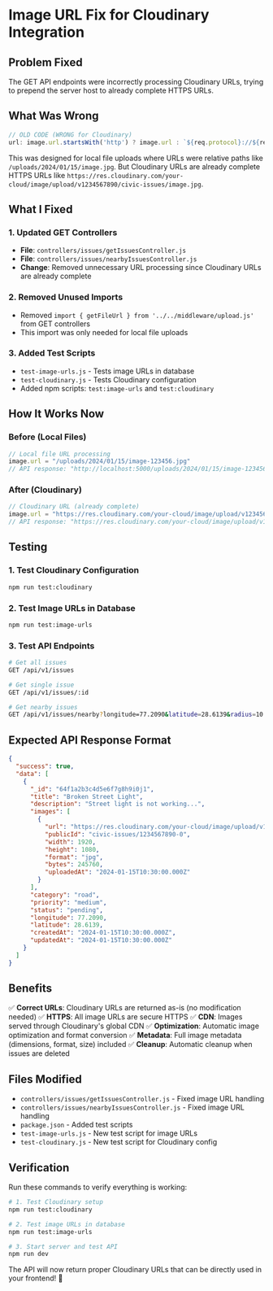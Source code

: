# Image URL Fix for Cloudinary Integration

## Problem Fixed
The GET API endpoints were incorrectly processing Cloudinary URLs, trying to prepend the server host to already complete HTTPS URLs.

## What Was Wrong
```javascript
// OLD CODE (WRONG for Cloudinary)
url: image.url.startsWith('http') ? image.url : `${req.protocol}://${req.get('host')}${image.url}`
```

This was designed for local file uploads where URLs were relative paths like `/uploads/2024/01/15/image.jpg`. But Cloudinary URLs are already complete HTTPS URLs like `https://res.cloudinary.com/your-cloud/image/upload/v1234567890/civic-issues/image.jpg`.

## What I Fixed

### 1. Updated GET Controllers
- **File**: `controllers/issues/getIssuesController.js`
- **File**: `controllers/issues/nearbyIssuesController.js`
- **Change**: Removed unnecessary URL processing since Cloudinary URLs are already complete

### 2. Removed Unused Imports
- Removed `import { getFileUrl } from '../../middleware/upload.js'` from GET controllers
- This import was only needed for local file uploads

### 3. Added Test Scripts
- `test-image-urls.js` - Tests image URLs in database
- `test-cloudinary.js` - Tests Cloudinary configuration
- Added npm scripts: `test:image-urls` and `test:cloudinary`

## How It Works Now

### Before (Local Files)
```javascript
// Local file URL processing
image.url = "/uploads/2024/01/15/image-123456.jpg"
// API response: "http://localhost:5000/uploads/2024/01/15/image-123456.jpg"
```

### After (Cloudinary)
```javascript
// Cloudinary URL (already complete)
image.url = "https://res.cloudinary.com/your-cloud/image/upload/v1234567890/civic-issues/image.jpg"
// API response: "https://res.cloudinary.com/your-cloud/image/upload/v1234567890/civic-issues/image.jpg"
```

## Testing

### 1. Test Cloudinary Configuration
```bash
npm run test:cloudinary
```

### 2. Test Image URLs in Database
```bash
npm run test:image-urls
```

### 3. Test API Endpoints
```bash
# Get all issues
GET /api/v1/issues

# Get single issue
GET /api/v1/issues/:id

# Get nearby issues
GET /api/v1/issues/nearby?longitude=77.2090&latitude=28.6139&radius=10
```

## Expected API Response Format

```json
{
  "success": true,
  "data": [
    {
      "_id": "64f1a2b3c4d5e6f7g8h9i0j1",
      "title": "Broken Street Light",
      "description": "Street light is not working...",
      "images": [
        {
          "url": "https://res.cloudinary.com/your-cloud/image/upload/v1234567890/civic-issues/image.jpg",
          "publicId": "civic-issues/1234567890-0",
          "width": 1920,
          "height": 1080,
          "format": "jpg",
          "bytes": 245760,
          "uploadedAt": "2024-01-15T10:30:00.000Z"
        }
      ],
      "category": "road",
      "priority": "medium",
      "status": "pending",
      "longitude": 77.2090,
      "latitude": 28.6139,
      "createdAt": "2024-01-15T10:30:00.000Z",
      "updatedAt": "2024-01-15T10:30:00.000Z"
    }
  ]
}
```

## Benefits

✅ **Correct URLs**: Cloudinary URLs are returned as-is (no modification needed)
✅ **HTTPS**: All image URLs are secure HTTPS
✅ **CDN**: Images served through Cloudinary's global CDN
✅ **Optimization**: Automatic image optimization and format conversion
✅ **Metadata**: Full image metadata (dimensions, format, size) included
✅ **Cleanup**: Automatic cleanup when issues are deleted

## Files Modified

- `controllers/issues/getIssuesController.js` - Fixed image URL handling
- `controllers/issues/nearbyIssuesController.js` - Fixed image URL handling
- `package.json` - Added test scripts
- `test-image-urls.js` - New test script for image URLs
- `test-cloudinary.js` - New test script for Cloudinary config

## Verification

Run these commands to verify everything is working:

```bash
# 1. Test Cloudinary setup
npm run test:cloudinary

# 2. Test image URLs in database
npm run test:image-urls

# 3. Start server and test API
npm run dev
```

The API will now return proper Cloudinary URLs that can be directly used in your frontend! 🎉
